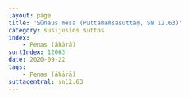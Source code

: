 ```yaml
---
layout: page
title: 'Sūnaus mėsa (Puttamaṁsasuttaṃ, SN 12.63)'
category: susijusios suttos
index: 
    - Penas (āhārā)
sortIndex: 12063
date: 2020-09-22
tags:
    - Penas (āhārā)
suttacentral: sn12.63
---
```

